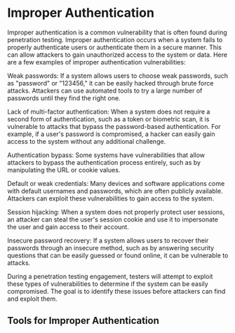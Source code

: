 # Improper Authentication 

Improper authentication is a common vulnerability that is often found during penetration testing. Improper authentication occurs when a system fails to properly authenticate users or authenticate them in a secure manner. This can allow attackers to gain unauthorized access to the system or data. Here are a few examples of improper authentication vulnerabilities:

Weak passwords: If a system allows users to choose weak passwords, such as "password" or "123456," it can be easily hacked through brute force attacks. Attackers can use automated tools to try a large number of passwords until they find the right one.

Lack of multi-factor authentication: When a system does not require a second form of authentication, such as a token or biometric scan, it is vulnerable to attacks that bypass the password-based authentication. For example, if a user's password is compromised, a hacker can easily gain access to the system without any additional challenge.

Authentication bypass: Some systems have vulnerabilities that allow attackers to bypass the authentication process entirely, such as by manipulating the URL or cookie values.

Default or weak credentials: Many devices and software applications come with default usernames and passwords, which are often publicly available. Attackers can exploit these vulnerabilities to gain access to the system.

Session hijacking: When a system does not properly protect user sessions, an attacker can steal the user's session cookie and use it to impersonate the user and gain access to their account.

Insecure password recovery: If a system allows users to recover their passwords through an insecure method, such as by answering security questions that can be easily guessed or found online, it can be vulnerable to attacks.

During a penetration testing engagement, testers will attempt to exploit these types of vulnerabilities to determine if the system can be easily compromised. The goal is to identify these issues before attackers can find and exploit them.

## Tools for Improper Authentication

